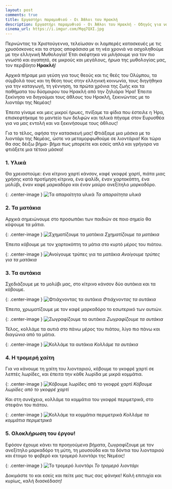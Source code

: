 ```yaml
---
layout: post
comments: true
title: Εργαστήρι παραμυθιού - Οι Άθλοι του Ηρακλή
description: Εργαστήρι παραμυθιού - Οι Άθλοι του Ηρακλή - Οδηγός για να φτιάξετε και εσείς μάσκες λιονταριού
cinema_url: https://i.imgur.com/Mqq7QXI.jpg
---
```


Περνώντας τα Χριστούγεννα, τελείωσαν οι λαμπερές κατασκευές με τις χρυσόσκονες και τα στρας αποφάσισα με τη νέα χρονιά να ασχοληθούμε με την ελληνική Μυθολογία! Έτσι σκέφτηκα να μιλήσουμε για τον πιο γνωστό και αγαπητό, σε μικρούς και μεγάλους, ήρωα της μυθολογίας μας, τον περιβόητο **Ηρακλή**!

Αρχικά πήραμε μια γεύση για τους θεούς και τις θεές του Ολύμπου, τα σύμβολά τους και τη θέση τους στην ελληνική κοινωνία, τους διηγήθηκα για την καταγωγή, τη γέννηση, τα πρώτα χρόνια της ζωής και τα παθήματα του δύσμοιρου του Ηρακλή από την ζηλιάρα Ήρα! Έπειτα ξεκίνησα να διηγούμαι τους άθλους του Ηρακλή, ξεκινώντας με το λιοντάρι της Νεμέας!

Έπειτα γίναμε και μεις μικροί ήρωες, πνίξαμε τα φίδια που έστειλε η Ήρα, επισκεφτήκαμε το μαντείο των δελφών και τελικά πήγαμε στον Ευρυσθέα για να μας εντολή και να ξεκινήσουμε τους άθλους!

Για το τέλος, αφήσα την κατασκευή μας! Φτιάξαμε μια μάσκα με το λιοντάρι της Νεμέας, ώστε να μεταμορφωθούμε σε λιοντάρια! Και τώρα θα σας δέιξω βήμα- βήμα πως μπορείτε και εσείς απλά και γρήγορα να φτιάξετε μια τέτοια μάσκα!

### 1. Υλικά
Θα χρειαστούμε: ένα κίτρινο χαρτί κάνσον, καφέ γκοφρέ χαρτί, πιάτα μιας χρήσης κατά προτίμηση κίτρινα, ένα ψαλίδι, έναν χαρτοκόπτη, ένα μολύβι, έναν καφέ μαρκαδόρο και έναν μαύρο ανεξίτηλο μαρκαδόρο.

{: .center-image } 
![Τα απαραίτητα υλικά](https://i.imgur.com/rYwZaIr.jpg)
*Τα απαραίτητα υλικά*

### 2. Τα ματάκια
Αρχικά σημειώνουμε στο προσωπάκι των παιδιών σε ποιο σημείο θα κόψουμε τα μάτια.

{: .center-image } 
![Σχηματίζουμε τα ματάκια](https://i.imgur.com/juNY5mY.jpg)
*Σχηματίζουμε τα ματάκια*

Έπειτα κόβουμε με τον χαρτοκόπτη τα μάτια στο κυρτό μέρος του πιάτου.

{: .center-image } 
![Ανοίγουμε τρύπες για τα ματάκια](https://i.imgur.com/yg8oYhS.jpg)
*Ανοίγουμε τρύπες για τα ματάκια*

### 3. Τα αυτάκια

Σχεδιάζουμε με το μολύβι μας, στο κίτρινο κάνσον δύο αυτάκια και τα κόβουμε.

{: .center-image } 
![Φτιάχνοντας τα αυτάκια](https://i.imgur.com/qpUm3Uz.jpg)
*Φτιάχνοντας τα αυτάκια*

Έπειτα, χρωματίζουμε με τον καφέ μαρκαδόρο το εσωτερικό των αυτιών.

{: .center-image } 
![Ζωγραφίζουμε τα αυτάκια](https://i.imgur.com/Rj6JfNT.jpg)
*Ζωγραφίζουμε τα αυτάκια*

Τέλος, κολλάμε τα αυτιά στο πάνω μέρος του πιάτου, λίγο πιο πάνω και διαγώνια από τα μάτια.

{: .center-image } 
![Κολλάμε τα αυτάκια](https://i.imgur.com/q6wt3yR.jpg)
*Κολλάμε τα αυτάκια*

### 4. Η τρομερή χαίτη

Για να κάνουμε τη χαίτη του λιονταριού, κόβουμε το γκοφρέ χαρτί σε λεπτές λωρίδες, και έπειτα την κάθε λωρίδα με μικρά κομμάτια.

{: .center-image } 
![Κόβουμε λωρίδες από το γκοφρέ χαρτί](https://i.imgur.com/u3nKcDK.jpg)
*Κόβουμε λωρίδες από το γκοφρέ χαρτί*

Και στη συνέχεια, κολλάμε τα κομμάτια του γκοφρέ περιμετρικά, στο στεφάνι του πιάτου.

{: .center-image } 
![Κολλάμε τα κομμάτια περιμετρικά](https://i.imgur.com/39UBY27.jpg)
*Κολλάμε τα κομμάτια περιμετρικά*

### 5. Ολοκλήρωση του έργου!

Εφόσον έχουμε κάνει τα προηγούμενα βήματα, ζωγραφίζουμε με τον ανεξίτηλο μαρκαδόρο τη μύτη, τη μουσούδα και τα δόντια του λιονταριού και έτοιμο το φοβερό και τρομερό λιοντάρι της Νεμέας!

{: .center-image } 
![Το τρομερό λιοντάρι](https://i.imgur.com/Z8ocHmN.jpg)
*Το τρομερό λιοντάρι*

Δοκιμάστε το και εσείς και πείτε μας πως σας φάνηκε! Καλή επιτυχία και κυρίως, καλή διασκέδαση!